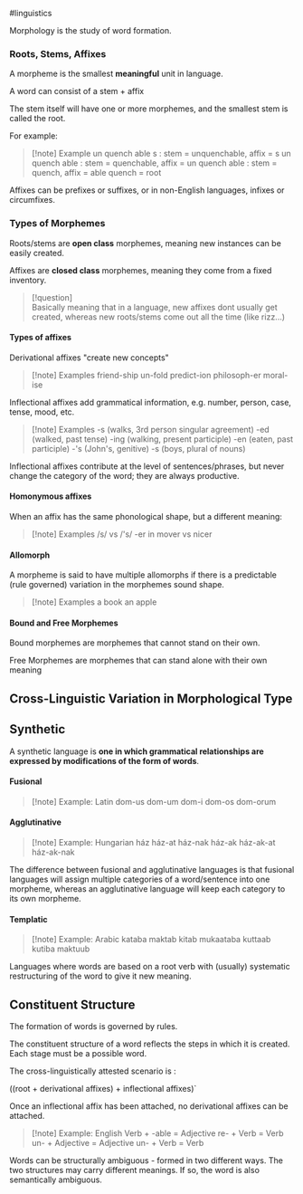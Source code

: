#linguistics 

Morphology is the study of word formation. 

### Roots, Stems, Affixes

A morpheme is the smallest **meaningful** unit in language. 

A word can consist of a stem + affix

The stem itself will have one or more morphemes, and the smallest stem is called the root.

For example:

>[!note] Example
>un quench able s : stem = unquenchable, affix = s
>un quench able : stem = quenchable, affix = un
>quench able : stem = quench, affix = able
>quench = root

Affixes can be prefixes or suffixes, or in non-English languages, infixes or circumfixes.

### Types of Morphemes


Roots/stems are **open class** morphemes, meaning new instances can be easily created.

Affixes are **closed class** morphemes, meaning they come from a fixed inventory.

>[!question]  \
>Basically meaning that in a language, new affixes dont usually get created, whereas new roots/stems come out all the time (like rizz...)

#### Types of affixes

Derivational affixes "create new concepts"

>[!note] Examples
>friend-ship
>un-fold
>predict-ion
>philosoph-er
>moral-ise

Inflectional affixes add grammatical information, e.g. number, person, case, tense, mood, etc.

>[!note] Examples
>-s (walks, 3rd person singular agreement)
>-ed (walked, past tense)
>-ing (walking, present participle)
>-en (eaten, past participle)
>-'s (John's, genitive)
>-s (boys, plural of nouns)

Inflectional affixes contribute at the level of sentences/phrases, but never change the category of the word; they are always productive.

#### Homonymous affixes

When an affix has the same phonological shape, but a different meaning:

>[!note] Examples
>/s/ vs /'s/
-er in mover vs nicer 

#### Allomorph

A morpheme is said to have multiple allomorphs if there is a predictable (rule governed) variation in the morphemes sound shape.

>[!note] Examples
>a book
>an apple


#### Bound and Free Morphemes

Bound morphemes are morphemes that cannot stand on their own. 

Free Morphemes are morphemes that can stand alone with their own meaning

## Cross-Linguistic Variation in Morphological Type

## Synthetic

A synthetic language is **one in which grammatical relationships are expressed by modifications of the form of words**.


#### Fusional

>[!note] Example: Latin
>dom-us
>dom-um
>dom-i
>dom-os
>dom-orum

#### Agglutinative

>[!note] Example: Hungarian
>ház
>ház-at
>ház-nak
>ház-ak 
>ház-ak-at
>ház-ak-nak

The difference between fusional and agglutinative languages is that fusional languages will assign multiple categories of a word/sentence into one morpheme, whereas an agglutinative language will keep each category to its own morpheme. 

#### Templatic

>[!note] Example: Arabic
>kataba
>maktab
>kitab
>mukaataba
>kuttaab
>kutiba
>maktuub

Languages where words are based on a root verb with (usually) systematic restructuring of the word to give it new meaning. 



## Constituent Structure

The formation of words is governed by rules.

The constituent structure of a word reflects the steps in which it is created. Each stage must be a possible word.

The cross-linguistically attested scenario is :

((root + derivational affixes) + inflectional affixes)`

Once an inflectional affix has been attached, no derivational affixes can be attached.


>[!note] Example: English
>Verb + -able = Adjective
>re- + Verb = Verb
>un- + Adjective = Adjective
>un- + Verb = Verb


Words can be structurally ambiguous - formed in two different ways. The two structures may carry different meanings. If so, the word is also semantically ambiguous. 